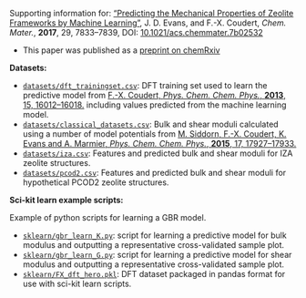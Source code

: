 Supporting information for: [“Predicting the Mechanical Properties of Zeolite Frameworks by Machine Learning”](https://doi.org/10.1021/acs.chemmater.7b02532), J. D. Evans, and F.-X. Coudert, _Chem. Mater._, **2017**, 29, 7833–7839, DOI: [10.1021/acs.chemmater.7b02532](https://doi.org/10.1021/acs.chemmater.7b02532)

- This paper was published as a [preprint on chemRxiv](https://doi.org/10.26434/chemrxiv.5349151.v1)

**Datasets:**

- [`datasets/dft_trainingset.csv`](datasets/dft_trainingset.csv): DFT training set used to learn the predictive model from [F.-X. Coudert, _Phys. Chem. Chem. Phys._, **2013**, 15, 16012–16018.](https://doi.org/10.1039/C3CP51817E) including values predicted from the machine learning model.
- [`datasets/classical_datasets.csv`](datasets/classical_datasets.csv): Bulk and shear moduli calculated using a number of model potentials from [M. Siddorn, F.-X. Coudert, K. Evans and A. Marmier, _Phys. Chem. Chem. Phys._, **2015**, 17, 17927–17933.](https://doi.org/10.1039/C5CP01168J)
- [`datasets/iza.csv`](datasets/iza.csv): Features and predicted bulk and shear moduli for IZA zeolite structures.
- [`datasets/pcod2.csv`](datasets/pcod2.csv): Features and predicted bulk and shear moduli for hypothetical PCOD2 zeolite structures.


**Sci-kit learn example scripts:**

Example of python scripts for learning a GBR model.

- [`sklearn/gbr_learn_K.py`](sklearn/gbr_learn_K.py): script for learning a predictive model for bulk modulus and outputting a representative cross-validated sample plot.
- [`sklearn/gbr_learn_G.py`](sklearn/gbr_learn_G.py): script for learning a predictive model for shear modulus and outputting a representative cross-validated sample plot.
- [`sklearn/FX_dft_hero.pkl`](sklearn/FX_dft_hero.pkl): DFT dataset packaged in pandas format for use with sci-kit learn scripts.
